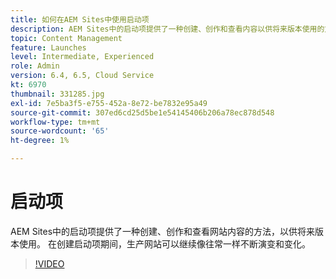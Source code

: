 ```yaml
---
title: 如何在AEM Sites中使用启动项
description: AEM Sites中的启动项提供了一种创建、创作和查看内容以供将来版本使用的方法。
topic: Content Management
feature: Launches
level: Intermediate, Experienced
role: Admin
version: 6.4, 6.5, Cloud Service
kt: 6970
thumbnail: 331285.jpg
exl-id: 7e5ba3f5-e755-452a-8e72-be7832e95a49
source-git-commit: 307ed6cd25d5be1e54145406b206a78ec878d548
workflow-type: tm+mt
source-wordcount: '65'
ht-degree: 1%

---
```


# 启动项

AEM Sites中的启动项提供了一种创建、创作和查看网站内容的方法，以供将来版本使用。 在创建启动项期间，生产网站可以继续像往常一样不断演变和变化。

>[!VIDEO](https://video.tv.adobe.com/v/331285?quality=12&learn=on)
